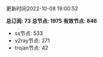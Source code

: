 更新时间2022-10-08 19:00:52

**总订阅: 73**
**总节点: 1975**
**有效节点: 846**
- ss节点: 533
- v2ray节点: 271
- trojan节点: 42

